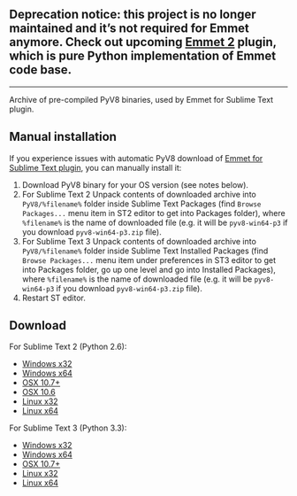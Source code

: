 ## Deprecation notice: this project is no longer maintained and it’s not required for Emmet anymore. Check out upcoming [Emmet 2](https://github.com/emmetio/sublime-text-plugin) plugin, which is pure Python implementation of Emmet code base.

----

Archive of pre-compiled PyV8 binaries, used by Emmet for Sublime Text plugin.

## Manual installation

If you experience issues with automatic PyV8 download of [Emmet for Sublime Text plugin](https://github.com/sergeche/emmet-sublime), you can manually install it:

1. Download PyV8 binary for your OS version (see notes below).
2. For Sublime Text 2 Unpack contents of downloaded archive into `PyV8/%filename%` folder inside Sublime Text Packages (find `Browse Packages...` menu item in ST2 editor to get into Packages folder), where `%filename%` is the name of downloaded file (e.g. it will be `pyv8-win64-p3` if you download `pyv8-win64-p3.zip` file).
3. For Sublime Text 3 Unpack contents of downloaded archive into `PyV8/%filename%` folder inside Sublime Text Installed Packages (find `Browse Packages...` menu item under preferences in ST3 editor to get into Packages folder, go up one level and go into Installed Packages), where `%filename%` is the name of downloaded file (e.g. it will be `pyv8-win64-p3` if you download `pyv8-win64-p3.zip` file).
4. Restart ST editor.

## Download

For Sublime Text 2 (Python 2.6):

* [Windows x32](https://github.com/emmetio/pyv8-binaries/raw/master/pyv8-win32.zip)
* [Windows x64](https://github.com/emmetio/pyv8-binaries/raw/master/pyv8-win64.zip)
* [OSX 10.7+](https://github.com/emmetio/pyv8-binaries/raw/master/pyv8-osx.zip)
* [OSX 10.6](https://github.com/emmetio/pyv8-binaries/raw/master/pyv8-mac106.zip)
* [Linux x32](https://github.com/emmetio/pyv8-binaries/raw/master/pyv8-linux32.zip)
* [Linux x64](https://github.com/emmetio/pyv8-binaries/raw/master/pyv8-linux64.zip)

For Sublime Text 3 (Python 3.3):

* [Windows x32](https://github.com/emmetio/pyv8-binaries/raw/master/pyv8-win32-p3.zip)
* [Windows x64](https://github.com/emmetio/pyv8-binaries/raw/master/pyv8-win64-p3.zip)
* [OSX 10.7+](https://github.com/emmetio/pyv8-binaries/raw/master/pyv8-osx-p3.zip)
* [Linux x32](https://github.com/emmetio/pyv8-binaries/raw/master/pyv8-linux32-p3.zip)
* [Linux x64](https://github.com/emmetio/pyv8-binaries/raw/master/pyv8-linux64-p3.zip)
